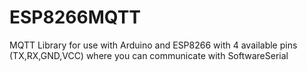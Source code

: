 # ESP8266MQTT
MQTT Library for use with Arduino and ESP8266 with 4 available pins (TX,RX,GND,VCC) where you can communicate with SoftwareSerial
